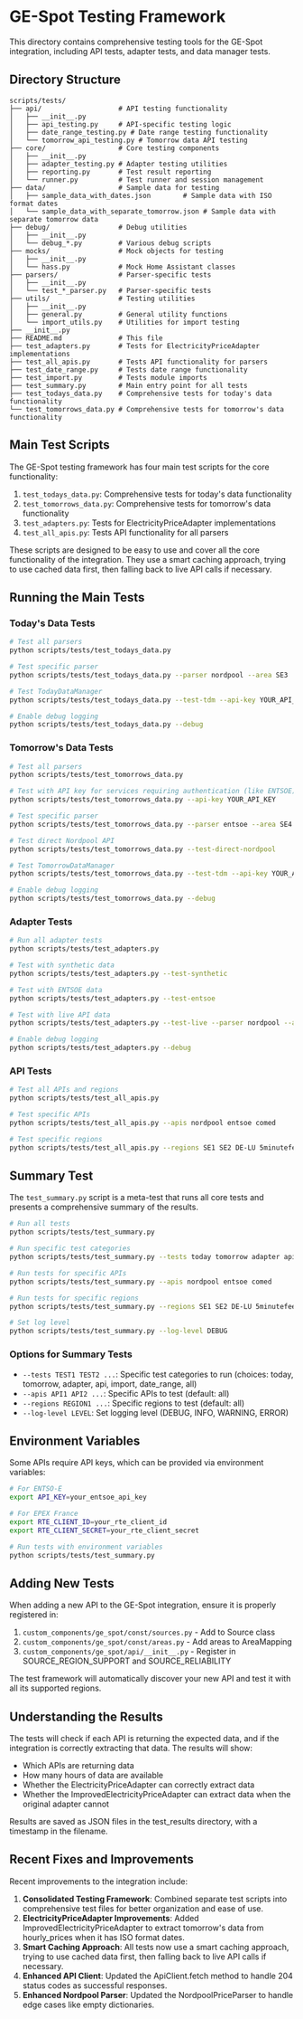 # GE-Spot Testing Framework

This directory contains comprehensive testing tools for the GE-Spot integration, including API tests, adapter tests, and data manager tests.

## Directory Structure

```
scripts/tests/
├── api/                   # API testing functionality
│   ├── __init__.py
│   ├── api_testing.py     # API-specific testing logic
│   ├── date_range_testing.py # Date range testing functionality
│   └── tomorrow_api_testing.py # Tomorrow data API testing
├── core/                  # Core testing components
│   ├── __init__.py
│   ├── adapter_testing.py # Adapter testing utilities
│   ├── reporting.py       # Test result reporting
│   └── runner.py          # Test runner and session management
├── data/                  # Sample data for testing
│   ├── sample_data_with_dates.json        # Sample data with ISO format dates
│   └── sample_data_with_separate_tomorrow.json # Sample data with separate tomorrow data
├── debug/                 # Debug utilities
│   ├── __init__.py
│   └── debug_*.py         # Various debug scripts
├── mocks/                 # Mock objects for testing
│   ├── __init__.py
│   └── hass.py            # Mock Home Assistant classes
├── parsers/               # Parser-specific tests
│   ├── __init__.py
│   └── test_*_parser.py   # Parser-specific tests
├── utils/                 # Testing utilities
│   ├── __init__.py
│   ├── general.py         # General utility functions 
│   └── import_utils.py    # Utilities for import testing
├── __init__.py
├── README.md              # This file
├── test_adapters.py       # Tests for ElectricityPriceAdapter implementations
├── test_all_apis.py       # Tests API functionality for parsers
├── test_date_range.py     # Tests date range functionality
├── test_import.py         # Tests module imports
├── test_summary.py        # Main entry point for all tests
├── test_todays_data.py    # Comprehensive tests for today's data functionality
└── test_tomorrows_data.py # Comprehensive tests for tomorrow's data functionality
```

## Main Test Scripts

The GE-Spot testing framework has four main test scripts for the core functionality:

1. `test_todays_data.py`: Comprehensive tests for today's data functionality
2. `test_tomorrows_data.py`: Comprehensive tests for tomorrow's data functionality
3. `test_adapters.py`: Tests for ElectricityPriceAdapter implementations
4. `test_all_apis.py`: Tests API functionality for all parsers

These scripts are designed to be easy to use and cover all the core functionality of the integration. They use a smart caching approach, trying to use cached data first, then falling back to live API calls if necessary.

## Running the Main Tests

### Today's Data Tests

```bash
# Test all parsers
python scripts/tests/test_todays_data.py

# Test specific parser
python scripts/tests/test_todays_data.py --parser nordpool --area SE3

# Test TodayDataManager
python scripts/tests/test_todays_data.py --test-tdm --api-key YOUR_API_KEY

# Enable debug logging
python scripts/tests/test_todays_data.py --debug
```

### Tomorrow's Data Tests

```bash
# Test all parsers
python scripts/tests/test_tomorrows_data.py

# Test with API key for services requiring authentication (like ENTSOE)
python scripts/tests/test_tomorrows_data.py --api-key YOUR_API_KEY

# Test specific parser
python scripts/tests/test_tomorrows_data.py --parser entsoe --area SE4

# Test direct Nordpool API
python scripts/tests/test_tomorrows_data.py --test-direct-nordpool

# Test TomorrowDataManager
python scripts/tests/test_tomorrows_data.py --test-tdm --api-key YOUR_API_KEY

# Enable debug logging
python scripts/tests/test_tomorrows_data.py --debug
```

### Adapter Tests

```bash
# Run all adapter tests
python scripts/tests/test_adapters.py

# Test with synthetic data
python scripts/tests/test_adapters.py --test-synthetic

# Test with ENTSOE data
python scripts/tests/test_adapters.py --test-entsoe

# Test with live API data
python scripts/tests/test_adapters.py --test-live --parser nordpool --area SE3

# Enable debug logging
python scripts/tests/test_adapters.py --debug
```

### API Tests

```bash
# Test all APIs and regions
python scripts/tests/test_all_apis.py

# Test specific APIs
python scripts/tests/test_all_apis.py --apis nordpool entsoe comed

# Test specific regions
python scripts/tests/test_all_apis.py --regions SE1 SE2 DE-LU 5minutefeed
```

## Summary Test

The `test_summary.py` script is a meta-test that runs all core tests and presents a comprehensive summary of the results.

```bash
# Run all tests
python scripts/tests/test_summary.py

# Run specific test categories
python scripts/tests/test_summary.py --tests today tomorrow adapter api import date_range

# Run tests for specific APIs
python scripts/tests/test_summary.py --apis nordpool entsoe comed

# Run tests for specific regions
python scripts/tests/test_summary.py --regions SE1 SE2 DE-LU 5minutefeed

# Set log level
python scripts/tests/test_summary.py --log-level DEBUG
```

### Options for Summary Tests

- `--tests TEST1 TEST2 ...`: Specific test categories to run (choices: today, tomorrow, adapter, api, import, date_range, all)
- `--apis API1 API2 ...`: Specific APIs to test (default: all)
- `--regions REGION1 ...`: Specific regions to test (default: all)
- `--log-level LEVEL`: Set logging level (DEBUG, INFO, WARNING, ERROR)

## Environment Variables

Some APIs require API keys, which can be provided via environment variables:

```bash
# For ENTSO-E
export API_KEY=your_entsoe_api_key

# For EPEX France
export RTE_CLIENT_ID=your_rte_client_id
export RTE_CLIENT_SECRET=your_rte_client_secret

# Run tests with environment variables
python scripts/tests/test_summary.py
```

## Adding New Tests

When adding a new API to the GE-Spot integration, ensure it is properly registered in:

1. `custom_components/ge_spot/const/sources.py` - Add to Source class
2. `custom_components/ge_spot/const/areas.py` - Add areas to AreaMapping
3. `custom_components/ge_spot/api/__init__.py` - Register in SOURCE_REGION_SUPPORT and SOURCE_RELIABILITY

The test framework will automatically discover your new API and test it with all its supported regions.

## Understanding the Results

The tests will check if each API is returning the expected data, and if the integration is correctly extracting that data. The results will show:

- Which APIs are returning data
- How many hours of data are available
- Whether the ElectricityPriceAdapter can correctly extract data
- Whether the ImprovedElectricityPriceAdapter can extract data when the original adapter cannot

Results are saved as JSON files in the test_results directory, with a timestamp in the filename.

## Recent Fixes and Improvements

Recent improvements to the integration include:

1. **Consolidated Testing Framework**: Combined separate test scripts into comprehensive test files for better organization and ease of use.
2. **ElectricityPriceAdapter Improvements**: Added ImprovedElectricityPriceAdapter to extract tomorrow's data from hourly_prices when it has ISO format dates.
3. **Smart Caching Approach**: All tests now use a smart caching approach, trying to use cached data first, then falling back to live API calls if necessary.
4. **Enhanced API Client**: Updated the ApiClient.fetch method to handle 204 status codes as successful responses.
5. **Enhanced Nordpool Parser**: Updated the NordpoolPriceParser to handle edge cases like empty dictionaries.
